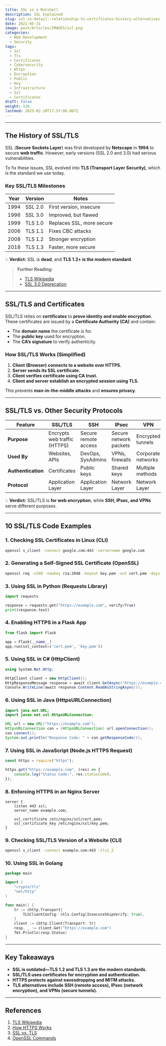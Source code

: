 ```yaml
---
title: SSL in a Nutshell
description: SSL Explained
slug: ssl-in-detail:-relationship-to-certificates-history-alternatives-and-10-code-examples
date: 2021-05-31
image: post/Articles/IMAGES/ssl.png
categories:
  - Web Development
  - Security
tags:
  - Ssl
  - Tls
  - Certificates
  - Cybersecurity
  - Https
  - Encryption
  - Public
  - Key
  - Infrastructure
  - Ssl
  - Certificates
draft: false
weight: 126
lastmod: 2025-02-10T17:57:08.007Z
---
```

<!--

# SSL in Detail: Relationship to Certificates, History, Alternatives, and 10 Code Examples

## Introduction  

If you've ever used **HTTPS**, you've used **SSL/TLS**—the technology that **encrypts web traffic** and makes online banking, e-commerce, and secure logins possible. But do you really know how it works?  

This article will **demystify SSL** and explain:  

- The **history and motivation** behind SSL.  
- How it relates to **certificates and encryption**.  
- **SSL vs. TLS and modern security alternatives**.  
- **10 practical code examples** for working with SSL/TLS in different programming languages.  
-->

***

## The History of SSL/TLS

SSL (**Secure Sockets Layer**) was first developed by **Netscape** in **1994** to secure **web traffic**. However, early versions (SSL 2.0 and 3.0) had serious vulnerabilities.

To fix these issues, SSL evolved into **TLS (Transport Layer Security)**, which is the standard we use today.

### **Key SSL/TLS Milestones**

| Year | Version | Notes                     |
| ---- | ------- | ------------------------- |
| 1994 | SSL 2.0 | First version, insecure   |
| 1996 | SSL 3.0 | Improved, but flawed      |
| 1999 | TLS 1.0 | Replaces SSL, more secure |
| 2006 | TLS 1.1 | Fixes CBC attacks         |
| 2008 | TLS 1.2 | Stronger encryption       |
| 2018 | TLS 1.3 | Faster, more secure       |

💡 **Verdict:** SSL is **dead**, and **TLS 1.2+ is the modern standard**.

> **Further Reading:**
>
> * [TLS Wikipedia](https://en.wikipedia.org/wiki/Transport_Layer_Security)
> * [SSL 3.0 Deprecation](https://tools.ietf.org/html/rfc7568)

***

## SSL/TLS and Certificates

SSL/TLS relies on **certificates** to **prove identity and enable encryption**. These certificates are issued by a **Certificate Authority (CA)** and contain:

* The **domain name** the certificate is for.
* The **public key** used for encryption.
* The **CA’s signature** to verify authenticity.

### **How SSL/TLS Works** (Simplified)

1. **Client (Browser) connects to a website over HTTPS.**
2. **Server sends its SSL certificate.**
3. **Client verifies certificate using CA trust.**
4. **Client and server establish an encrypted session using TLS.**

This prevents **man-in-the-middle attacks** and **ensures privacy**.

***

## SSL/TLS vs. Other Security Protocols

| Feature            | SSL/TLS                      | SSH                  | IPsec                  | VPN                |
| ------------------ | ---------------------------- | -------------------- | ---------------------- | ------------------ |
| **Purpose**        | Encrypts web traffic (HTTPS) | Secure remote access | Secure network packets | Encrypted tunnels  |
| **Used By**        | Websites, APIs               | DevOps, SysAdmins    | VPNs, firewalls        | Corporate networks |
| **Authentication** | Certificates                 | Public keys          | Shared keys            | Multiple methods   |
| **Protocol**       | Application Layer            | Application Layer    | Network Layer          | Network Layer      |

💡 **Verdict:** SSL/TLS is **for web encryption**, while **SSH, IPsec, and VPNs** serve different purposes.

***

## 10 SSL/TLS Code Examples

### **1. Checking SSL Certificates in Linux (CLI)**

```bash
openssl s_client -connect google.com:443 -servername google.com
```

### **2. Generating a Self-Signed SSL Certificate (OpenSSL)**

```bash
openssl req -x509 -newkey rsa:2048 -keyout key.pem -out cert.pem -days 365 -nodes
```

### **3. Using SSL in Python (Requests Library)**

```python
import requests

response = requests.get("https://example.com", verify=True)
print(response.text)
```

### **4. Enabling HTTPS in a Flask App**

```python
from flask import Flask

app = Flask(__name__)
app.run(ssl_context=('cert.pem', 'key.pem'))
```

### **5. Using SSL in C# (HttpClient)**

```csharp
using System.Net.Http;

HttpClient client = new HttpClient();
HttpResponseMessage response = await client.GetAsync("https://example.com");
Console.WriteLine(await response.Content.ReadAsStringAsync());
```

### **6. Using SSL in Java (HttpsURLConnection)**

```java
import java.net.URL;
import javax.net.ssl.HttpsURLConnection;

URL url = new URL("https://example.com");
HttpsURLConnection con = (HttpsURLConnection) url.openConnection();
con.connect();
System.out.println("Response Code: " + con.getResponseCode());
```

### **7. Using SSL in JavaScript (Node.js HTTPS Request)**

```javascript
const https = require("https");

https.get("https://example.com", (res) => {
    console.log("Status Code:", res.statusCode);
});
```

### **8. Enforcing HTTPS in an Nginx Server**

```nginx
server {
    listen 443 ssl;
    server_name example.com;

    ssl_certificate /etc/nginx/ssl/cert.pem;
    ssl_certificate_key /etc/nginx/ssl/key.pem;
}
```

### **9. Checking SSL/TLS Version of a Website (CLI)**

```bash
openssl s_client -connect example.com:443 -tls1_2
```

### **10. Using SSL in Golang**

```go
package main

import (
    "crypto/tls"
    "net/http"
)

func main() {
    tr := &http.Transport{
        TLSClientConfig: &tls.Config{InsecureSkipVerify: true},
    }
    client := &http.Client{Transport: tr}
    resp, _ := client.Get("https://example.com")
    fmt.Println(resp.Status)
}
```

***

## Key Takeaways

* **SSL is outdated—TLS 1.2 and TLS 1.3 are the modern standards.**
* **SSL/TLS uses certificates for encryption and authentication.**
* **HTTPS protects against eavesdropping and MITM attacks.**
* **TLS alternatives include SSH (remote access), IPsec (network encryption), and VPNs (secure tunnels).**

***

## References

1. [TLS Wikipedia](https://en.wikipedia.org/wiki/Transport_Layer_Security)
2. [How HTTPS Works](https://howhttps.works/)
3. [SSL vs. TLS](https://www.cloudflare.com/learning/ssl/what-happened-to-ssl/)
4. [OpenSSL Commands](https://www.openssl.org/docs/manmaster/man1/openssl.html)

